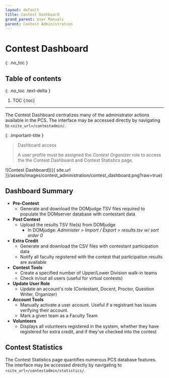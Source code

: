 ```yaml
---
layout: default
title: Contest Dashboard
grand_parent: User Manuals
parent: Contest Administration
---
```


# Contest Dashboard
{: .no_toc }

## Table of contents
{: .no_toc .text-delta }

1. TOC
{:toc}

---

The Contest Dashboard centralizes many of the administrator actions available in the PCS. The interface may be accessed directly by navigating to `<site_url>/contestadmin/`.

{: .important-title }
> Dashboard access
>
> A user profile must be assigned the *Contest Organizer* role to access the the Contest Dashboard and Contest Statistics page.

![Contest Dashboard]({{ site.url }}/assets/images/contest_administration/contest_dashboard.png?raw=true)

## Dashboard Summary

- **Pre-Contest**
    - Generate and download the DOMjudge TSV files required to populate the DOMserver database with contestant data
- **Post Contest**
    - Upload the results TSV file(s) from DOMjudge 
        - In DOMjudge: *Administer > Import / Export > results.tsv w/ sort order 0*
- **Extra Credit**
    - Generate and download the CSV files with contestant participation data
    - Notify all faculty registered with the contest that participation results are available
- **Contest Tools**
    - Create a specified number of Upper/Lower Division walk-in teams
    - Check in/out all users (useful for virtual contests)
- **Update User Role**
    - Update an account's role (Contestant, Docent, Proctor, Question Writer, Organizer)
- **Account Tools**
    - Manually activate a user account. Useful if a registrant has issues verifying their account.
    - Mark a given team as a Faculty Team
- **Volunteers**
    - Displays all volunteers registered in the system, whether they have registered for extra credit, and if they've checked into the contest

## Contest Statistics

The Contest Statistics page quantifies numerous PCS database features. The interface may be accessed directly by navigating to `<site_url>/contestadmin/statistics/`.

